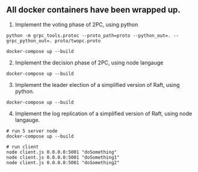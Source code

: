## All docker containers have been wrapped up.

1. Implement the voting phase of 2PC, using python

```
python -m grpc_tools.protoc --proto_path=proto --python_out=. --grpc_python_out=. proto/twopc.proto

docker-compose up --build

```

2. Implement the decision phase of 2PC, using node langauge

```
docker-compose up --build
```

3. Implement the leader election of a simplified version of Raft, using python.

```
docker-compose up --build
```

4. Implement the log replication of a simplified version of Raft, using node langauge.

```
# run 5 server node
docker-compose up --build

# run client
node client.js 0.0.0.0:5001 "doSomething"
node client.js 0.0.0.0:5001 "doSomething1"
node client.js 0.0.0.0:5001 "doSomething2"
```

